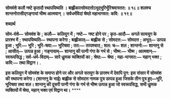 **सोमवंशे कलौ नष्टे कृतादौ स्थापयिष्यति ।** **बाह्लीकात्सोमदत्तोऽभूद्भूरिर्भूरिश्रवास्तत: ॥ १८॥** **शलश्च शान्तनोरासीद्गङ्गायां भीष्म आत्मवान् ।** **सर्वधर्मविदां श्रेष्ठो महाभागवत: कवि: ॥ १९॥** 

**शब्दार्थ** 

**सोम-वंशे—** **सोमवंश के** **; कलौ—** **कलियुग में** **; नष्टे—** **नष्ट होने पर** **; कृत-आदौ—** **अगले सत्ययुग के प्रारश्भ में** **; स्थापयिष्यति—** **स्थापना करेगा** **; बाह्लीकात्—** **बाह्लीक से** **; सोमदत्त:—** **सोमदत्त** **; अभूत्—** **उत्पन्न हुआ** **; भूरि:—** **भूरि** **; भूरि-श्रवा:—** **भूरिश्रवा** **; तत:—** **तत्पश्चात्** **; शल: च—** **शल** **; शान्तनो:—** **शान्तनु से** **; आसीत्—** **उत्पन्न हुआ** **; गङ्गायाम्—** **शान्तनु की पत्नी गंगा के गर्भ से** **; भीष्म:—** **भीष्म** **; आत्मवान्—** **स्वरूपसिद्ध** **; सर्व-धर्म-विदाम्—** **सारे धाॢमक व्यक्तियों का** **; श्रेष्ठ:—** **श्रेष्ठ** **; महा-भागवत:—** **महान् भक्त** **; कवि:—** **तथा विद्वान।** **.** 

**इस कलियुग में सोमवंश के समाप्त होने पर और अगले सतयुग के प्रारश्भ में देवापि पुन: इस** **संसार में सोमवंश की स्थापना करेगा। (शान्तनु के भाई) बाह्लीक से सोमदत्त नामक पुत्र उत्पन्न हुआ** **जिसके तीन पुत्र हुए—भूरि, भूरिश्रवा तथा शल। शान्तनु की दूसरी पत्नी गंगा के गर्भ से भीष्म उत्पन्न** **हुआ जो स्वरूपसिद्ध, सभी धाॢमक व्यक्तियों में श्रेष्ठ, महान् भक्त एवं विद्वान था।** **** 